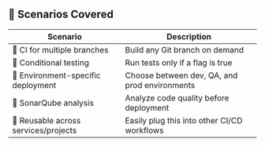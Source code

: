 ## 🧰 Scenarios Covered

| Scenario                                | Description |
|----------------------------------------|-------------|
| 🔁 CI for multiple branches             | Build any Git branch on demand |
| 🧪 Conditional testing                  | Run tests only if a flag is true |
| 🚀 Environment-specific deployment      | Choose between dev, QA, and prod environments |
| 🧹 SonarQube analysis                   | Analyze code quality before deployment |
| 🔧 Reusable across services/projects    | Easily plug this into other CI/CD workflows |
